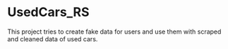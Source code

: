 # UsedCars_RS
This project tries to create fake data for users and use them with scraped and cleaned data of used cars. 
